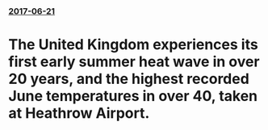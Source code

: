 ### [2017-06-21](/news/2017/06/21/index.md)

#   The United Kingdom experiences its first early summer heat wave in over 20 years, and the highest recorded June temperatures in over 40, taken at Heathrow Airport.



